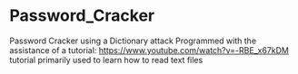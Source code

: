 # Password_Cracker
Password Cracker using a Dictionary attack 
Programmed with the assistance of a tutorial: https://www.youtube.com/watch?v=-RBE_x67kDM 
tutorial primarily used to learn how to read text files
